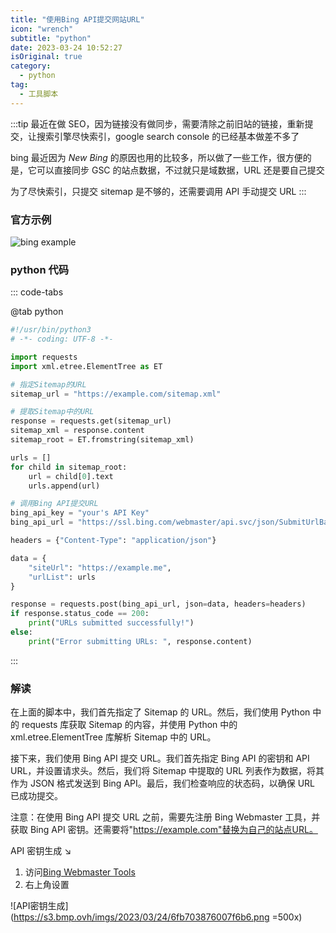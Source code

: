 ```yaml
---
title: "使用Bing API提交网站URL"
icon: "wrench"
subtitle: "python"
date: 2023-03-24 10:52:27
isOriginal: true
category:
  - python
tag:
  - 工具脚本
---
```


:::tip
最近在做 SEO，因为链接没有做同步，需要清除之前旧站的链接，重新提交，让搜索引擎尽快索引，google search console 的已经基本做差不多了

bing 最近因为 _New Bing_ 的原因也用的比较多，所以做了一些工作，很方便的是，它可以直接同步 GSC 的站点数据，不过就只是域数据，URL 还是要自己提交

为了尽快索引，只提交 sitemap 是不够的，还需要调用 API 手动提交 URL
:::

### 官方示例

![bing example](https://s3.bmp.ovh/imgs/2023/03/24/25889c6c306381f8.png)

### python 代码

::: code-tabs

@tab python

```py
#!/usr/bin/python3
# -*- coding: UTF-8 -*-

import requests
import xml.etree.ElementTree as ET

# 指定Sitemap的URL
sitemap_url = "https://example.com/sitemap.xml"

# 提取Sitemap中的URL
response = requests.get(sitemap_url)
sitemap_xml = response.content
sitemap_root = ET.fromstring(sitemap_xml)

urls = []
for child in sitemap_root:
    url = child[0].text
    urls.append(url)

# 调用Bing API提交URL
bing_api_key = "your's API Key"
bing_api_url = "https://ssl.bing.com/webmaster/api.svc/json/SubmitUrlBatch?apikey=" + bing_api_key

headers = {"Content-Type": "application/json"}

data = {
    "siteUrl": "https://example.me",
    "urlList": urls
}

response = requests.post(bing_api_url, json=data, headers=headers)
if response.status_code == 200:
    print("URLs submitted successfully!")
else:
    print("Error submitting URLs: ", response.content)
```

:::

### 解读

在上面的脚本中，我们首先指定了 Sitemap 的 URL。然后，我们使用 Python 中的 requests 库获取 Sitemap 的内容，并使用 Python 中的 xml.etree.ElementTree 库解析 Sitemap 中的 URL。

接下来，我们使用 Bing API 提交 URL。我们首先指定 Bing API 的密钥和 API URL，并设置请求头。然后，我们将 Sitemap 中提取的 URL 列表作为数据，将其作为 JSON 格式发送到 Bing API。最后，我们检查响应的状态码，以确保 URL 已成功提交。

注意：在使用 Bing API 提交 URL 之前，需要先注册 Bing Webmaster 工具，并获取 Bing API 密钥。还需要将"https://example.com"替换为自己的站点URL。

API 密钥生成 ↘️

1. 访问[Bing Webmaster Tools](https://www.bing.com/webmasters/)
2. 右上角设置

![API密钥生成](https://s3.bmp.ovh/imgs/2023/03/24/6fb703876007f6b6.png =500x)

